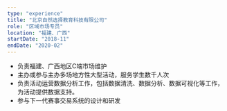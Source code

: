 ```yaml
---
type: "experience"
title: "北京自然选择教育科技有限公司"
role: "区域市场专员"
location: "福建、广西"
startDate: "2018-11"
endDate: "2020-02"
---
```

- 负责福建、广西地区C端市场维护
- 主办或参与主办多场地方性大型活动，服务学生数千人次
- 负责活动运营数据分析工作，包括数据清洗、数据分析、数据可视化等工作，为活动提供数据支持。
- 参与下一代赛事交易系统的设计和研发